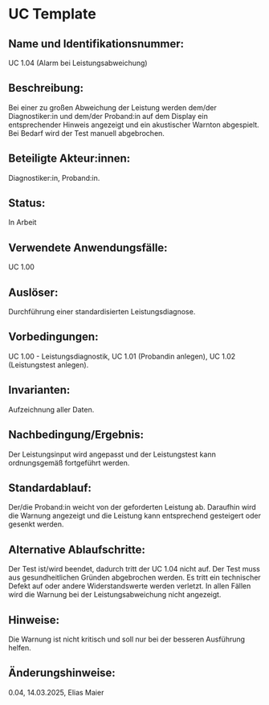 # UC Template
## Name und Identifikationsnummer:
UC 1.04 (Alarm bei Leistungsabweichung)

## Beschreibung:
Bei einer zu großen Abweichung der Leistung werden dem/der Diagnostiker:in und dem/der Proband:in auf dem Display ein entsprechender Hinweis angezeigt und ein akustischer Warnton abgespielt. Bei Bedarf wird der Test manuell abgebrochen.

## Beteiligte Akteur:innen:
Diagnostiker:in, Proband:in.

## Status:
In Arbeit

## Verwendete Anwendungsfälle:
UC 1.00

## Auslöser:
Durchführung einer standardisierten Leistungsdiagnose.

## Vorbedingungen:
UC 1.00 - Leistungsdiagnostik,
UC 1.01 (Probandin anlegen),
UC 1.02 (Leistungstest anlegen).

## Invarianten:
Aufzeichnung aller Daten.

## Nachbedingung/Ergebnis:
Der Leistungsinput wird angepasst und der Leistungstest kann ordnungsgemäß fortgeführt werden.

## Standardablauf:
Der/die Proband:in weicht von der geforderten Leistung ab. Daraufhin wird die Warnung angezeigt und die Leistung kann entsprechend gesteigert oder gesenkt werden.

## Alternative Ablaufschritte:
Der Test ist/wird beendet, dadurch tritt der UC 1.04 nicht auf. Der Test muss aus gesundheitlichen Gründen abgebrochen werden. Es tritt ein technischer Defekt auf oder andere Widerstandswerte werden verletzt. In allen Fällen wird die Warnung bei der Leistungsabweichung nicht angezeigt.

## Hinweise:
Die Warnung ist nicht kritisch und soll nur bei der besseren Ausführung helfen.

## Änderungshinweise:
0.04, 14.03.2025, Elias Maier
